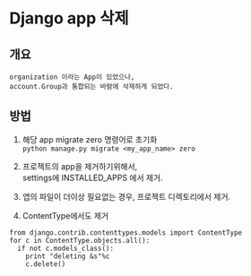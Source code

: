 # Django app 삭제  

## 개요

    organization 이라는 App이 있었으나,
    account.Group과 통합되는 바람에 삭제하게 되었다.

## 방법
1. 해당 app migrate zero 명령어로 초기화  
```python manage.py migrate <my_app_name> zero```

2. 프로젝트의 app을 제거하기위해서,   
settings에 INSTALLED_APPS 에서 제거.

3. 앱의 파일이 더이상 필요없는 경우, 프로젝트 디렉토리에서 제거.

4. ContentType에서도 제거

```
from django.contrib.contenttypes.models import ContentType
for c in ContentType.objects.all():
  if not c.models_class():
    print "deleting &s"%c
    c.delete()
```
